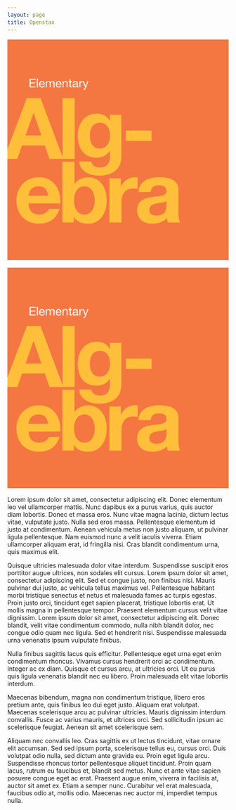 ```yaml
---
layout: page
title: Openstax
---
```


<img title="a title" alt="Alt text" src="/books/covers/openstax_elementary_algebra.png">

![Alt text](covers/openstax_elementary_algebra.png "a title")



Lorem ipsum dolor sit amet, consectetur adipiscing elit. Donec elementum leo
vel ullamcorper mattis. Nunc dapibus ex a purus varius, quis auctor diam
lobortis. Donec et massa eros. Nunc vitae magna lacinia, dictum lectus vitae,
vulputate justo. Nulla sed eros massa. Pellentesque elementum id justo at
condimentum. Aenean vehicula metus non justo aliquam, ut pulvinar ligula
pellentesque. Nam euismod nunc a velit iaculis viverra. Etiam ullamcorper
aliquam erat, id fringilla nisi. Cras blandit condimentum urna, quis maximus
elit.

Quisque ultricies malesuada dolor vitae interdum. Suspendisse suscipit eros
porttitor augue ultrices, non sodales elit cursus. Lorem ipsum dolor sit amet,
consectetur adipiscing elit. Sed et congue justo, non finibus nisi. Mauris
pulvinar dui justo, ac vehicula tellus maximus vel. Pellentesque habitant morbi
tristique senectus et netus et malesuada fames ac turpis egestas. Proin justo
orci, tincidunt eget sapien placerat, tristique lobortis erat. Ut mollis magna
in pellentesque tempor. Praesent elementum cursus velit vitae dignissim. Lorem
ipsum dolor sit amet, consectetur adipiscing elit. Donec blandit, velit vitae
condimentum commodo, nulla nibh blandit dolor, nec congue odio quam nec ligula.
Sed et hendrerit nisi. Suspendisse malesuada urna venenatis ipsum vulputate
finibus.

Nulla finibus sagittis lacus quis efficitur. Pellentesque eget urna eget enim
condimentum rhoncus. Vivamus cursus hendrerit orci ac condimentum. Integer ac
ex diam. Quisque et cursus arcu, at ultricies orci. Ut eu purus quis ligula
venenatis blandit nec eu libero. Proin malesuada elit vitae lobortis interdum.

Maecenas bibendum, magna non condimentum tristique, libero eros pretium ante,
quis finibus leo dui eget justo. Aliquam erat volutpat. Maecenas scelerisque
arcu ac pulvinar ultricies. Mauris dignissim interdum convallis. Fusce ac
varius mauris, et ultrices orci. Sed sollicitudin ipsum ac scelerisque feugiat.
Aenean sit amet scelerisque sem.

Aliquam nec convallis leo. Cras sagittis ex ut lectus tincidunt, vitae ornare
elit accumsan. Sed sed ipsum porta, scelerisque tellus eu, cursus orci. Duis
volutpat odio nulla, sed dictum ante gravida eu. Proin eget ligula arcu.
Suspendisse rhoncus tortor pellentesque aliquet tincidunt. Proin quam lacus,
rutrum eu faucibus et, blandit sed metus. Nunc et ante vitae sapien posuere
congue eget ac erat. Praesent augue enim, viverra in facilisis at, auctor sit
amet ex. Etiam a semper nunc. Curabitur vel erat malesuada, faucibus odio at,
mollis odio. Maecenas nec auctor mi, imperdiet tempus nulla. 
